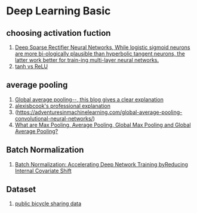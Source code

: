 
# Deep Learning Basic

## choosing activation fuction
1. [Deep Sparse Rectifier Neural Networks, While logistic sigmoid neurons are more bi-ologically plausible than hyperbolic tangent neurons, the latter work better for train-ing multi-layer neural networks.](http://proceedings.mlr.press/v15/glorot11a/glorot11a.pdf) 
2. [tanh vs ReLU](https://www.zhihu.com/question/61265076/answer/1136216727)

## average pooling
1. [Global average pooling--<Network In Network>, this blog gives a clear explanation](https://zhuanlan.zhihu.com/p/37683646)
2. [alexisbcook's professional explanation](https://alexisbcook.github.io/2017/global-average-pooling-layers-for-object-localization/)
3. (https://adventuresinmachinelearning.com/global-average-pooling-convolutional-neural-networks/)
4. [What are Max Pooling, Average Pooling, Global Max Pooling and Global Average Pooling?](https://www.machinecurve.com/index.php/2020/01/30/what-are-max-pooling-average-pooling-global-max-pooling-and-global-average-pooling/)


## Batch Normalization
1. [Batch Normalization: Accelerating Deep Network Training byReducing Internal Covariate Shift](https://arxiv.org/pdf/1502.03167.pdf)



## Dataset

1. [public bicycle sharing data](https://archive.ics.uci.edu/ml/datasets/bike+sharing+dataset)
